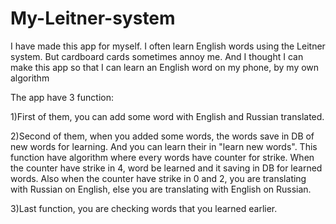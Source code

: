 # My-Leitner-system
I have made this app for myself. I often learn English words using the Leitner system.
But cardboard cards sometimes annoy me. And I thought I can make this app so that I can learn an English word on my phone, by my own algorithm

The app have 3 function:

  1)First of them, you can add some word with English and Russian translated.
  
  2)Second of them, when you added some words, the words save in DB of new words for learning. And you can learn their in "learn new words". 
  This function have algorithm where every words have counter for strike.
  When the counter have strike in 4, word be learned and it saving in DB for learned words.
  Also when the counter have strike in 0 and 2, you are translating with Russian on English, else you are translating with English on Russian.
  
  3)Last function, you are checking words that you learned earlier.
